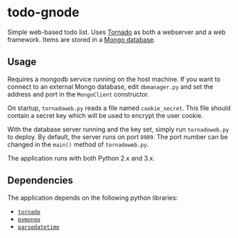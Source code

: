 # todo-gnode

Simple web-based todo list.
Uses [Tornado](http://www.tornadoweb.org/) as both a webserver and a web framework.
Items are stored in a [Mongo database](https://github.com/mongodb/mongo).

## Usage

Requires a mongodb service running on the host machine.
If you want to connect to an external Mongo database, edit `dbmanager.py` and set the address and port in the `MongoClient` constructor.

On startup, `tornadoweb.py` reads a file named `cookie_secret`.
This file should contain a secret key which will be used to encrypt the user cookie.

With the database server running and the key set, simply run `tornadoweb.py` to deploy.
By default, the server runs on port `8989`.
The port number can be changed in the `main()` method of `tornadoweb.py`.

The application runs with both Python 2.x and 3.x.

## Dependencies

The application depends on the following python libraries:
  - [`tornado`](https://pypi.python.org/pypi/tornado/)
  - [`pymongo`](https://pypi.python.org/pypi/pymongo)
  - [`parsedatetime`](https://pypi.python.org/pypi/parsedatetime/)

